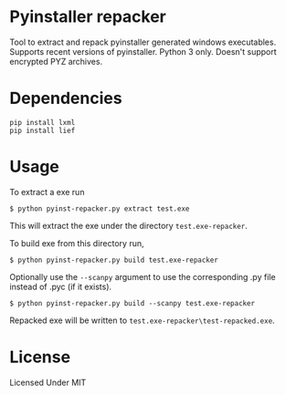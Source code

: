 # Pyinstaller repacker

Tool to extract and repack pyinstaller generated windows executables. Supports recent versions of pyinstaller. Python 3 only. Doesn't support encrypted PYZ archives.

# Dependencies

```
pip install lxml
pip install lief
```

# Usage

To extract a exe run

```
$ python pyinst-repacker.py extract test.exe
```

This will extract the exe under the directory `test.exe-repacker`.

To build exe from this directory run,

```
$ python pyinst-repacker.py build test.exe-repacker
```

Optionally use the `--scanpy` argument to use the corresponding .py file instead of .pyc (if it exists).

```
$ python pyinst-repacker.py build --scanpy test.exe-repacker
```

Repacked exe will be written to `test.exe-repacker\test-repacked.exe`.



# License

Licensed Under MIT
